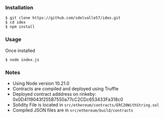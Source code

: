 
### Installation

```console
$ git clone https://github.com/sdelvalle57/idex.git
$ cd idex
$ npm install
```


### Usage

Once installed
```console
$ node index.js
```


### Notes
* Using Node version 10.21.0
* Contracts are compiled and deployed using Truffle
* Deployed contract adddress on rinkeby: 0x0D4119043f255B7550a77cC2CDc653433Fa318c0
* Solidity File is located in `src/ethereum/contracts/ERC20WithString.sol`
* Compiled JSON files are in `src/ethereum/build/contracts`